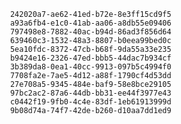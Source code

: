 
                242020a7-ae62-41ed-b72e-8e3ff15cd9f5
                a93a6fb4-e1c0-41ab-aa06-a8db55e09406
                797498e8-7882-40ac-b94d-86ad3f856d64
                639460c3-1532-48a3-8807-b0eea99bed0c
                5ea10fdc-8372-47cb-b68f-9da55a33e235
                b9424e16-2326-47ed-bbb5-44dac7b934cf
                3b389da8-0ea1-40cc-9913-097b5c4994f0
                7708fa2e-7ae5-4d12-a88f-1790cf4d53dd
                27e708a5-9345-484e-baf9-58e8bce29105
                97bc2ac2-87a6-44db-bb31-ee44f3977e43
                c0442f19-9fb0-4c4e-83df-1eb61913999d
                9b08d74a-74f7-42de-b260-d10aa7dd1ed9
                